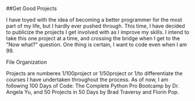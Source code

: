 ##Get Good Projects

I have toyed with the idea of becoming a better programmer for the most part of my life, but I hardly ever pushed through. This time, I have decided to publicize the projects I get involved with as I improve my skills. I intend to take this one project at a time,
and crossing the bridge when I get to the "Now what?" question. One thing is certain, I want to code even when I am 99.

File Organization

Projects are numberes 1/100project or 1/50project or 1/to differentiate the courses I have undertaken throughout the process. As of now, I am following 100 Days of Code: The Complete Python Pro Bootcamp by Dr. Angela Yu, and 50 Projects in 50 Days by Brad Traversy and Florin Pop.
